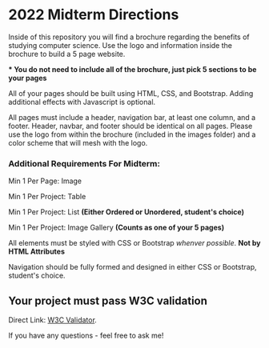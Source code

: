 # 2022 Midterm Directions
Inside of this repository you will find a brochure regarding the benefits
of studying computer science.
Use the logo and information inside the brochure to build a 5 page website.

__* You do not need to include all of the brochure, just pick 5 sections 
to be your pages__

All of your pages should be built using HTML, CSS, and Bootstrap.  Adding
additional effects with Javascript is optional.

All pages must include a header, navigation bar, at least one column, 
and a footer.
Header, navbar, and footer should be identical on all pages.
Please use the logo from within the brochure (included in the images 
folder) and a color scheme that will mesh with the logo.

### Additional Requirements For Midterm:

Min 1 Per Page: Image

Min 1 Per Project: Table

Min 1 Per Project: List **(Either Ordered or Unordered, student's choice)** 

Min 1 Per Project: Image Gallery **(Counts as one of your 5 pages)**

All elements must be styled with CSS or Bootstrap *whenver possible*.
**Not by HTML Attributes**

Navigation should be fully formed and designed in either CSS or Bootstrap,
student's choice.


## Your project must pass W3C validation
Direct Link: [W3C Validator](https://jigsaw.w3.org/css-validator/validator.html.en#validate_by_upload).

If you have any questions - feel free to ask me!